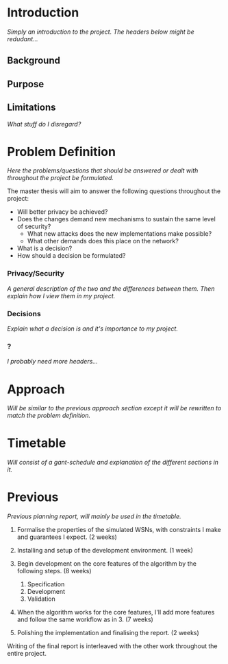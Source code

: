 
# Introduction

_Simply an introduction to the project. The headers below might be redudant..._

## Background

## Purpose

## Limitations

_What stuff do I disregard?_

# Problem Definition
_Here the problems/questions that should be answered or dealt with throughout the project be formulated._

The master thesis will aim to answer the following questions throughout the project:

* Will better privacy be achieved?
* Does the changes demand new mechanisms to sustain the same level of security? 
  * What new attacks does the new implementations make possible?
  * What other demands does this place on the network?
* What is a decision?
* How should a decision be formulated?

### Privacy/Security

_A general description of the two and the differences between them. Then explain how I view them in my project._

### Decisions 

_Explain what a decision is and it's importance to my project._

### ? 
_I probably need more headers..._

# Approach

_Will be similar to the previous approach section except it will be rewritten to match the problem definition._

# Timetable

_Will consist of a gant-schedule and explanation of the different sections in it._

# Previous 
_Previous planning report, will mainly be used in the timetable._

1. Formalise the properties of the simulated WSNs, with constraints I make and guarantees I expect. (2 weeks)

2. Installing and setup of the development environment. (1 week) 

3. Begin development on the core features of the algorithm by the following steps. (8 weeks)
    1. Specification
    2. Development
    3. Validation

4. When the algorithm works for the core features, I'll add more features and follow the same workflow as in 3. (7 weeks)

5. Polishing the implementation and finalising the report. (2 weeks)

Writing of the final report is interleaved with the other work throughout the entire project.
